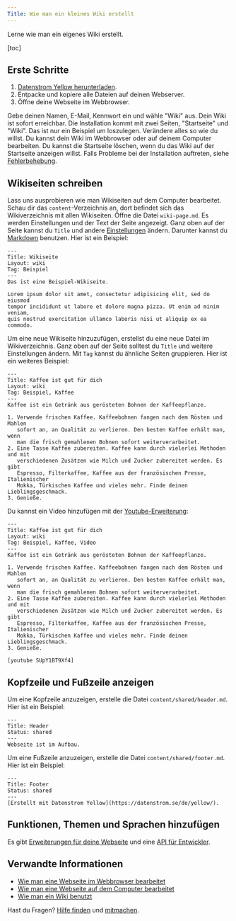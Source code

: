 ```yaml
---
Title: Wie man ein kleines Wiki erstellt
---
```

Lerne wie man ein eigenes Wiki erstellt.

[toc]

## Erste Schritte

1. [Datenstrom Yellow herunterladen](https://github.com/datenstrom/yellow/archive/master.zip).
2. Entpacke und kopiere alle Dateien auf deinen Webserver.
3. Öffne deine Webseite im Webbrowser.

Gebe deinen Namen, E-Mail, Kennwort ein und wähle "Wiki" aus. Dein Wiki ist sofort erreichbar. Die Installation kommt mit zwei Seiten, "Startseite" und "Wiki". Das ist nur ein Beispiel um loszulegen. Verändere alles so wie du willst. Du kannst dein Wiki im Webbrowser oder auf deinem Computer bearbeiten. Du kannst die Startseite löschen, wenn du das Wiki auf der Startseite anzeigen willst. Falls Probleme bei der Installation auftreten, siehe [Fehlerbehebung](troubleshooting).

## Wikiseiten schreiben

Lass uns ausprobieren wie man Wikiseiten auf dem Computer bearbeitet. Schau dir das `content`-Verzeichnis an, dort befindet sich das Wikiverzeichnis mit allen Wikiseiten. Öffne die Datei `wiki-page.md`. Es werden Einstellungen und der Text der Seite angezeigt. Ganz oben auf der Seite kannst du `Title` und andere [Einstellungen](markdown-cheat-sheet#einstellungen) ändern. Darunter kannst du [Markdown](markdown-cheat-sheet) benutzen. Hier ist ein Beispiel:

```
---
Title: Wikiseite
Layout: wiki
Tag: Beispiel
---
Das ist eine Beispiel-Wikiseite.

Lorem ipsum dolor sit amet, consectetur adipisicing elit, sed do eiusmod 
tempor incididunt ut labore et dolore magna pizza. Ut enim ad minim veniam, 
quis nostrud exercitation ullamco laboris nisi ut aliquip ex ea commodo. 
```

Um eine neue Wikiseite hinzuzufügen, erstellst du eine neue Datei im Wikiverzeichnis. Ganz oben auf der Seite solltest du `Title` und weitere Einstellungen ändern. Mit `Tag` kannst du ähnliche Seiten gruppieren. Hier ist ein weiteres Beispiel:

```
---
Title: Kaffee ist gut für dich
Layout: wiki
Tag: Beispiel, Kaffee
---
Kaffee ist ein Getränk aus gerösteten Bohnen der Kaffeepflanze.

1. Verwende frischen Kaffee. Kaffeebohnen fangen nach dem Rösten und Mahlen 
   sofort an, an Qualität zu verlieren. Den besten Kaffee erhält man, wenn 
   man die frisch gemahlenen Bohnen sofort weiterverarbeitet.
2. Eine Tasse Kaffee zubereiten. Kaffee kann durch vielerlei Methoden und mit 
   verschiedenen Zusätzen wie Milch und Zucker zubereitet werden. Es gibt 
   Espresso, Filterkaffee, Kaffee aus der französischen Presse, Italienischer 
   Mokka, Türkischen Kaffee und vieles mehr. Finde deinen Lieblingsgeschmack.
3. Genieße.
```

Du kannst ein Video hinzufügen mit der [Youtube-Erweiterung](https://github.com/datenstrom/yellow-extensions/tree/master/source/youtube/README-de.md):

```
---
Title: Kaffee ist gut für dich
Layout: wiki
Tag: Beispiel, Kaffee, Video
---
Kaffee ist ein Getränk aus gerösteten Bohnen der Kaffeepflanze.

1. Verwende frischen Kaffee. Kaffeebohnen fangen nach dem Rösten und Mahlen 
   sofort an, an Qualität zu verlieren. Den besten Kaffee erhält man, wenn 
   man die frisch gemahlenen Bohnen sofort weiterverarbeitet.
2. Eine Tasse Kaffee zubereiten. Kaffee kann durch vielerlei Methoden und mit 
   verschiedenen Zusätzen wie Milch und Zucker zubereitet werden. Es gibt 
   Espresso, Filterkaffee, Kaffee aus der französischen Presse, Italienischer 
   Mokka, Türkischen Kaffee und vieles mehr. Finde deinen Lieblingsgeschmack.
3. Genieße.

[youtube SUpY1BT9Xf4]
```

## Kopfzeile und Fußzeile anzeigen

Um eine Kopfzeile anzuzeigen, erstelle die Datei `content/shared/header.md`. Hier ist ein Beispiel:

```
---
Title: Header
Status: shared
---
Webseite ist im Aufbau.
```

Um eine Fußzeile anzuzeigen, erstelle die Datei `content/shared/footer.md`. Hier ist ein Beispiel:

```
---
Title: Footer
Status: shared
---
[Erstellt mit Datenstrom Yellow](https://datenstrom.se/de/yellow/).
```

## Funktionen, Themen und Sprachen hinzufügen

Es gibt [Erweiterungen für deine Webseite](https://github.com/datenstrom/yellow-extensions/tree/master/README-de.md) und eine [API für Entwickler](api-for-developers).

## Verwandte Informationen

* [Wie man eine Webseite im Webbrowser bearbeitet](https://github.com/datenstrom/yellow-extensions/tree/master/source/edit/README-de.md)
* [Wie man eine Webseite auf dem Computer bearbeitet](https://github.com/datenstrom/yellow-extensions/tree/master/source/core/README-de.md)
* [Wie man ein Wiki benutzt](https://github.com/datenstrom/yellow-extensions/tree/master/source/wiki/README-de.md)

Hast du Fragen? [Hilfe finden](.) und [mitmachen](contributing-guidelines).
